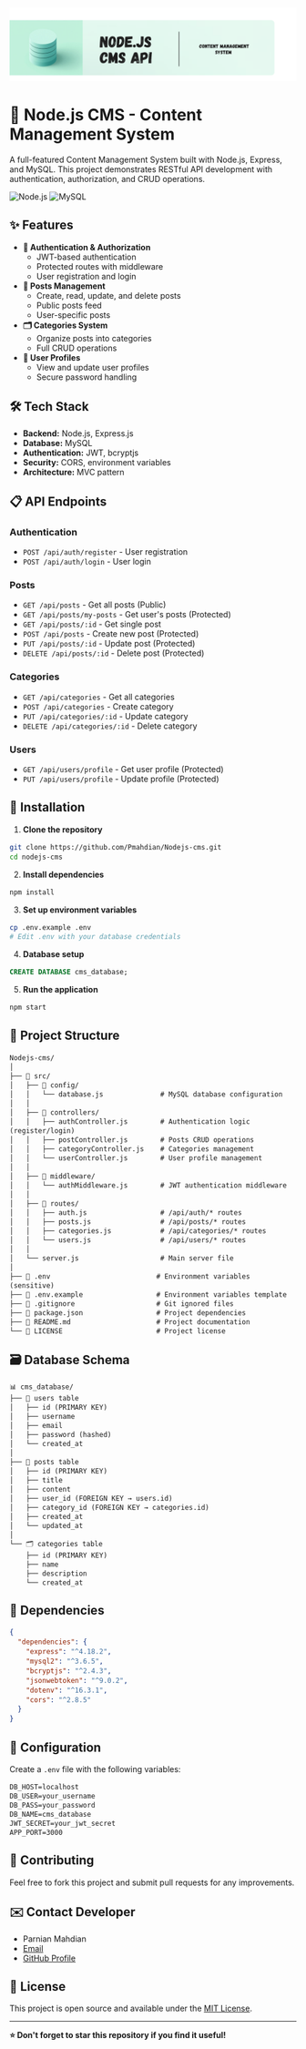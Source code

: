 ![Nodejs cms Banner](cms-Banner.png)


# 📝 Node.js CMS - Content Management System

A full-featured Content Management System built with Node.js, Express, and MySQL. This project demonstrates RESTful API development with authentication, authorization, and CRUD operations.

![Node.js](https://img.shields.io/badge/Node.js-339933?style=for-the-badge&logo=nodedotjs&logoColor=white)
![MySQL](https://img.shields.io/badge/MySQL-4479A1?style=for-the-badge&logo=mysql&logoColor=white)
## ✨ Features

- **🔐 Authentication & Authorization**
  - JWT-based authentication
  - Protected routes with middleware
  - User registration and login
- **📄 Posts Management**
  - Create, read, update, and delete posts
  - Public posts feed
  - User-specific posts
- **🗂️ Categories System**
  - Organize posts into categories
  - Full CRUD operations
- **👤 User Profiles**
  - View and update user profiles
  - Secure password handling

## 🛠️ Tech Stack

- **Backend:** Node.js, Express.js
- **Database:** MySQL
- **Authentication:** JWT, bcryptjs
- **Security:** CORS, environment variables
- **Architecture:** MVC pattern

## 📋 API Endpoints

### Authentication
- `POST /api/auth/register` - User registration
- `POST /api/auth/login` - User login

### Posts
- `GET /api/posts` - Get all posts (Public)
- `GET /api/posts/my-posts` - Get user's posts (Protected)
- `GET /api/posts/:id` - Get single post
- `POST /api/posts` - Create new post (Protected)
- `PUT /api/posts/:id` - Update post (Protected)
- `DELETE /api/posts/:id` - Delete post (Protected)

### Categories
- `GET /api/categories` - Get all categories
- `POST /api/categories` - Create category
- `PUT /api/categories/:id` - Update category
- `DELETE /api/categories/:id` - Delete category

### Users
- `GET /api/users/profile` - Get user profile (Protected)
- `PUT /api/users/profile` - Update profile (Protected)

## 🚀 Installation

1. **Clone the repository**
```bash
git clone https://github.com/Pmahdian/Nodejs-cms.git
cd nodejs-cms
```

2. **Install dependencies**
```bash
npm install
```

3. **Set up environment variables**
```bash
cp .env.example .env
# Edit .env with your database credentials
```

4. **Database setup**
```sql
CREATE DATABASE cms_database;
```

5. **Run the application**
```bash
npm start
```


## 📁 Project Structure

```
Nodejs-cms/
│
├── 📁 src/
│   ├── 📁 config/
│   │   └── database.js              # MySQL database configuration
│   │
│   ├── 📁 controllers/
│   │   ├── authController.js        # Authentication logic (register/login)
│   │   ├── postController.js        # Posts CRUD operations
│   │   ├── categoryController.js    # Categories management
│   │   └── userController.js        # User profile management
│   │
│   ├── 📁 middleware/
│   │   └── authMiddleware.js        # JWT authentication middleware
│   │
│   ├── 📁 routes/
│   │   ├── auth.js                  # /api/auth/* routes
│   │   ├── posts.js                 # /api/posts/* routes
│   │   ├── categories.js            # /api/categories/* routes
│   │   └── users.js                 # /api/users/* routes
│   │
│   └── server.js                    # Main server file
│
├── 📄 .env                          # Environment variables (sensitive)
├── 📄 .env.example                  # Environment variables template
├── 📄 .gitignore                    # Git ignored files
├── 📄 package.json                  # Project dependencies
├── 📄 README.md                     # Project documentation
└── 📄 LICENSE                       # Project license
```

## 🗃️ Database Schema

```
📊 cms_database/
├── 👥 users table
│   ├── id (PRIMARY KEY)
│   ├── username
│   ├── email
│   ├── password (hashed)
│   └── created_at
│
├── 📝 posts table
│   ├── id (PRIMARY KEY)
│   ├── title
│   ├── content
│   ├── user_id (FOREIGN KEY → users.id)
│   ├── category_id (FOREIGN KEY → categories.id)
│   ├── created_at
│   └── updated_at
│
└── 🗂️ categories table
    ├── id (PRIMARY KEY)
    ├── name
    ├── description
    └── created_at
```

## 🔗 Dependencies

```json
{
  "dependencies": {
    "express": "^4.18.2",
    "mysql2": "^3.6.5", 
    "bcryptjs": "^2.4.3",
    "jsonwebtoken": "^9.0.2",
    "dotenv": "^16.3.1",
    "cors": "^2.8.5"
  }
}
```

## 🔧 Configuration

Create a `.env` file with the following variables:
```env
DB_HOST=localhost
DB_USER=your_username
DB_PASS=your_password
DB_NAME=cms_database
JWT_SECRET=your_jwt_secret
APP_PORT=3000
```

## 🤝 Contributing
Feel free to fork this project and submit pull requests for any improvements.

## ✉️ Contact Developer
- Parnian Mahdian
- [Email](mahdianparnian@yahoo.com)
- [GitHub Profile](https://github.com/Pmahdian)

## 📄 License
This project is open source and available under the [MIT License](LICENSE).

---

**⭐ Don't forget to star this repository if you find it useful!**



